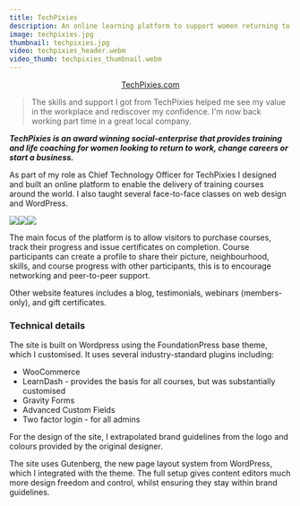 ```yaml
---
title: TechPixies
description: An online learning platform to support women returning to work, changing careers, or starting a business.
image: techpixies.jpg
thumbnail: techpixies.jpg
video: techpixies_header.webm
video_thumb: techpixies_thumbnail.webm
---
```


<p style="text-align:center"><a class="button" href="https://techpixies.com/">TechPixies.com</a></p>

> The skills and support I got from TechPixies helped me see my value in the workplace and rediscover my confidence. I'm now back working part time in a great local company.

***TechPixies is an award winning social-enterprise that provides training and life coaching for women looking to return to work, change careers or start a business.***

As part of my role as Chief Technology Officer for TechPixies I designed and built an online platform to enable the delivery of training courses around the world. I also taught several face-to-face classes on web design and WordPress.

<div class="gallery">
<a alt="alt" title="The homepage of the site, which is easily modified using the WordPress block editor Guttenberg" href="/uploads/images/techpixies-homepage.png"><img src="/uploads/images/small/techpixies-homepage.png"></a><a title="Course progress is tracked for each user, allowing students and course creators to identify areas for improvment" href="/uploads/images/techpixies-course-content.png"><img src="/uploads/images/small/techpixies-course-content.png"></a><a title="The profile area lets users find each other and build their own support networks" href="/uploads/images/techpixies-profile.png"><img src="/uploads/images/small/techpixies-profile.png"></a>
</div>

The main focus of the platform is to allow visitors to purchase courses, track their progress and issue certificates on completion. Course participants can create a profile to share their picture, neighbourhood, skills, and course progress with other participants, this is to encourage networking and peer-to-peer support.

Other website features includes a blog, testimonials, webinars (members-only), and gift certificates.

### Technical details

The site is built on Wordpress using the FoundationPress base theme, which I customised. It uses several industry-standard plugins including:

 - WooCommerce
 - LearnDash - provides the basis for all courses, but was substantially customised
 - Gravity Forms
 - Advanced Custom Fields
 - Two factor login - for all admins

For the design of the site, I extrapolated brand guidelines from the logo and colours provided by the original designer.

The site uses Gutenberg, the new page layout system from WordPress, which I integrated with the theme. The full setup gives content editors much more design freedom and control, whilst ensuring they stay within brand guidelines.